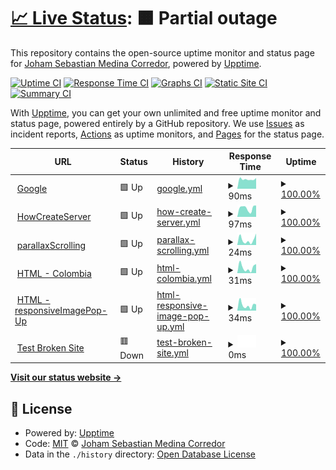 # [📈 Live Status](https://JohamSMC.github.io/upptime): <!--live status--> **🟧 Partial outage**

This repository contains the open-source uptime monitor and status page for [Joham Sebastian Medina Corredor](https://JohamSMC.github.io/upptime), powered by [Upptime](https://github.com/upptime/upptime).

[![Uptime CI](https://github.com/JohamSMC/upptime/workflows/Uptime%20CI/badge.svg)](https://github.com/JohamSMC/upptime/actions?query=workflow%3A%22Uptime+CI%22)
[![Response Time CI](https://github.com/JohamSMC/upptime/workflows/Response%20Time%20CI/badge.svg)](https://github.com/JohamSMC/upptime/actions?query=workflow%3A%22Response+Time+CI%22)
[![Graphs CI](https://github.com/JohamSMC/upptime/workflows/Graphs%20CI/badge.svg)](https://github.com/JohamSMC/upptime/actions?query=workflow%3A%22Graphs+CI%22)
[![Static Site CI](https://github.com/JohamSMC/upptime/workflows/Static%20Site%20CI/badge.svg)](https://github.com/JohamSMC/upptime/actions?query=workflow%3A%22Static+Site+CI%22)
[![Summary CI](https://github.com/JohamSMC/upptime/workflows/Summary%20CI/badge.svg)](https://github.com/JohamSMC/upptime/actions?query=workflow%3A%22Summary+CI%22)

With [Upptime](https://upptime.js.org), you can get your own unlimited and free uptime monitor and status page, powered entirely by a GitHub repository. We use [Issues](https://github.com/JohamSMC/upptime/issues) as incident reports, [Actions](https://github.com/JohamSMC/upptime/actions) as uptime monitors, and [Pages](https://JohamSMC.github.io/upptime) for the status page.

<!--start: status pages-->
<!-- This summary is generated by Upptime (https://github.com/upptime/upptime) -->
<!-- Do not edit this manually, your changes will be overwritten -->
<!-- prettier-ignore -->
| URL | Status | History | Response Time | Uptime |
| --- | ------ | ------- | ------------- | ------ |
| <img alt="" src="https://icons.duckduckgo.com/ip3/www.google.com.ico" height="13"> [Google](https://www.google.com) | 🟩 Up | [google.yml](https://github.com/JohamSMC/upptime/commits/HEAD/history/google.yml) | <details><summary><img alt="Response time graph" src="./graphs/google/response-time-week.png" height="20"> 90ms</summary><br><a href="https://JohamSMC.github.io/upptime/history/google"><img alt="Response time 111" src="https://img.shields.io/endpoint?url=https%3A%2F%2Fraw.githubusercontent.com%2FJohamSMC%2Fupptime%2FHEAD%2Fapi%2Fgoogle%2Fresponse-time.json"></a><br><a href="https://JohamSMC.github.io/upptime/history/google"><img alt="24-hour response time 101" src="https://img.shields.io/endpoint?url=https%3A%2F%2Fraw.githubusercontent.com%2FJohamSMC%2Fupptime%2FHEAD%2Fapi%2Fgoogle%2Fresponse-time-day.json"></a><br><a href="https://JohamSMC.github.io/upptime/history/google"><img alt="7-day response time 90" src="https://img.shields.io/endpoint?url=https%3A%2F%2Fraw.githubusercontent.com%2FJohamSMC%2Fupptime%2FHEAD%2Fapi%2Fgoogle%2Fresponse-time-week.json"></a><br><a href="https://JohamSMC.github.io/upptime/history/google"><img alt="30-day response time 99" src="https://img.shields.io/endpoint?url=https%3A%2F%2Fraw.githubusercontent.com%2FJohamSMC%2Fupptime%2FHEAD%2Fapi%2Fgoogle%2Fresponse-time-month.json"></a><br><a href="https://JohamSMC.github.io/upptime/history/google"><img alt="1-year response time 112" src="https://img.shields.io/endpoint?url=https%3A%2F%2Fraw.githubusercontent.com%2FJohamSMC%2Fupptime%2FHEAD%2Fapi%2Fgoogle%2Fresponse-time-year.json"></a></details> | <details><summary><a href="https://JohamSMC.github.io/upptime/history/google">100.00%</a></summary><a href="https://JohamSMC.github.io/upptime/history/google"><img alt="All-time uptime 100.00%" src="https://img.shields.io/endpoint?url=https%3A%2F%2Fraw.githubusercontent.com%2FJohamSMC%2Fupptime%2FHEAD%2Fapi%2Fgoogle%2Fuptime.json"></a><br><a href="https://JohamSMC.github.io/upptime/history/google"><img alt="24-hour uptime 100.00%" src="https://img.shields.io/endpoint?url=https%3A%2F%2Fraw.githubusercontent.com%2FJohamSMC%2Fupptime%2FHEAD%2Fapi%2Fgoogle%2Fuptime-day.json"></a><br><a href="https://JohamSMC.github.io/upptime/history/google"><img alt="7-day uptime 100.00%" src="https://img.shields.io/endpoint?url=https%3A%2F%2Fraw.githubusercontent.com%2FJohamSMC%2Fupptime%2FHEAD%2Fapi%2Fgoogle%2Fuptime-week.json"></a><br><a href="https://JohamSMC.github.io/upptime/history/google"><img alt="30-day uptime 100.00%" src="https://img.shields.io/endpoint?url=https%3A%2F%2Fraw.githubusercontent.com%2FJohamSMC%2Fupptime%2FHEAD%2Fapi%2Fgoogle%2Fuptime-month.json"></a><br><a href="https://JohamSMC.github.io/upptime/history/google"><img alt="1-year uptime 100.00%" src="https://img.shields.io/endpoint?url=https%3A%2F%2Fraw.githubusercontent.com%2FJohamSMC%2Fupptime%2FHEAD%2Fapi%2Fgoogle%2Fuptime-year.json"></a></details>
| <img alt="" src="https://icons.duckduckgo.com/ip3/johamsmc.github.io.ico" height="13"> [HowCreateServer](https://johamsmc.github.io/HowCreateServer/) | 🟩 Up | [how-create-server.yml](https://github.com/JohamSMC/upptime/commits/HEAD/history/how-create-server.yml) | <details><summary><img alt="Response time graph" src="./graphs/how-create-server/response-time-week.png" height="20"> 97ms</summary><br><a href="https://JohamSMC.github.io/upptime/history/how-create-server"><img alt="Response time 99" src="https://img.shields.io/endpoint?url=https%3A%2F%2Fraw.githubusercontent.com%2FJohamSMC%2Fupptime%2FHEAD%2Fapi%2Fhow-create-server%2Fresponse-time.json"></a><br><a href="https://JohamSMC.github.io/upptime/history/how-create-server"><img alt="24-hour response time 126" src="https://img.shields.io/endpoint?url=https%3A%2F%2Fraw.githubusercontent.com%2FJohamSMC%2Fupptime%2FHEAD%2Fapi%2Fhow-create-server%2Fresponse-time-day.json"></a><br><a href="https://JohamSMC.github.io/upptime/history/how-create-server"><img alt="7-day response time 97" src="https://img.shields.io/endpoint?url=https%3A%2F%2Fraw.githubusercontent.com%2FJohamSMC%2Fupptime%2FHEAD%2Fapi%2Fhow-create-server%2Fresponse-time-week.json"></a><br><a href="https://JohamSMC.github.io/upptime/history/how-create-server"><img alt="30-day response time 129" src="https://img.shields.io/endpoint?url=https%3A%2F%2Fraw.githubusercontent.com%2FJohamSMC%2Fupptime%2FHEAD%2Fapi%2Fhow-create-server%2Fresponse-time-month.json"></a><br><a href="https://JohamSMC.github.io/upptime/history/how-create-server"><img alt="1-year response time 105" src="https://img.shields.io/endpoint?url=https%3A%2F%2Fraw.githubusercontent.com%2FJohamSMC%2Fupptime%2FHEAD%2Fapi%2Fhow-create-server%2Fresponse-time-year.json"></a></details> | <details><summary><a href="https://JohamSMC.github.io/upptime/history/how-create-server">100.00%</a></summary><a href="https://JohamSMC.github.io/upptime/history/how-create-server"><img alt="All-time uptime 100.00%" src="https://img.shields.io/endpoint?url=https%3A%2F%2Fraw.githubusercontent.com%2FJohamSMC%2Fupptime%2FHEAD%2Fapi%2Fhow-create-server%2Fuptime.json"></a><br><a href="https://JohamSMC.github.io/upptime/history/how-create-server"><img alt="24-hour uptime 100.00%" src="https://img.shields.io/endpoint?url=https%3A%2F%2Fraw.githubusercontent.com%2FJohamSMC%2Fupptime%2FHEAD%2Fapi%2Fhow-create-server%2Fuptime-day.json"></a><br><a href="https://JohamSMC.github.io/upptime/history/how-create-server"><img alt="7-day uptime 100.00%" src="https://img.shields.io/endpoint?url=https%3A%2F%2Fraw.githubusercontent.com%2FJohamSMC%2Fupptime%2FHEAD%2Fapi%2Fhow-create-server%2Fuptime-week.json"></a><br><a href="https://JohamSMC.github.io/upptime/history/how-create-server"><img alt="30-day uptime 100.00%" src="https://img.shields.io/endpoint?url=https%3A%2F%2Fraw.githubusercontent.com%2FJohamSMC%2Fupptime%2FHEAD%2Fapi%2Fhow-create-server%2Fuptime-month.json"></a><br><a href="https://JohamSMC.github.io/upptime/history/how-create-server"><img alt="1-year uptime 100.00%" src="https://img.shields.io/endpoint?url=https%3A%2F%2Fraw.githubusercontent.com%2FJohamSMC%2Fupptime%2FHEAD%2Fapi%2Fhow-create-server%2Fuptime-year.json"></a></details>
| <img alt="" src="https://icons.duckduckgo.com/ip3/johamsmc.github.io.ico" height="13"> [parallaxScrolling](https://johamsmc.github.io/html-parallaxScrolling/) | 🟩 Up | [parallax-scrolling.yml](https://github.com/JohamSMC/upptime/commits/HEAD/history/parallax-scrolling.yml) | <details><summary><img alt="Response time graph" src="./graphs/parallax-scrolling/response-time-week.png" height="20"> 24ms</summary><br><a href="https://JohamSMC.github.io/upptime/history/parallax-scrolling"><img alt="Response time 46" src="https://img.shields.io/endpoint?url=https%3A%2F%2Fraw.githubusercontent.com%2FJohamSMC%2Fupptime%2FHEAD%2Fapi%2Fparallax-scrolling%2Fresponse-time.json"></a><br><a href="https://JohamSMC.github.io/upptime/history/parallax-scrolling"><img alt="24-hour response time 54" src="https://img.shields.io/endpoint?url=https%3A%2F%2Fraw.githubusercontent.com%2FJohamSMC%2Fupptime%2FHEAD%2Fapi%2Fparallax-scrolling%2Fresponse-time-day.json"></a><br><a href="https://JohamSMC.github.io/upptime/history/parallax-scrolling"><img alt="7-day response time 24" src="https://img.shields.io/endpoint?url=https%3A%2F%2Fraw.githubusercontent.com%2FJohamSMC%2Fupptime%2FHEAD%2Fapi%2Fparallax-scrolling%2Fresponse-time-week.json"></a><br><a href="https://JohamSMC.github.io/upptime/history/parallax-scrolling"><img alt="30-day response time 45" src="https://img.shields.io/endpoint?url=https%3A%2F%2Fraw.githubusercontent.com%2FJohamSMC%2Fupptime%2FHEAD%2Fapi%2Fparallax-scrolling%2Fresponse-time-month.json"></a><br><a href="https://JohamSMC.github.io/upptime/history/parallax-scrolling"><img alt="1-year response time 45" src="https://img.shields.io/endpoint?url=https%3A%2F%2Fraw.githubusercontent.com%2FJohamSMC%2Fupptime%2FHEAD%2Fapi%2Fparallax-scrolling%2Fresponse-time-year.json"></a></details> | <details><summary><a href="https://JohamSMC.github.io/upptime/history/parallax-scrolling">100.00%</a></summary><a href="https://JohamSMC.github.io/upptime/history/parallax-scrolling"><img alt="All-time uptime 100.00%" src="https://img.shields.io/endpoint?url=https%3A%2F%2Fraw.githubusercontent.com%2FJohamSMC%2Fupptime%2FHEAD%2Fapi%2Fparallax-scrolling%2Fuptime.json"></a><br><a href="https://JohamSMC.github.io/upptime/history/parallax-scrolling"><img alt="24-hour uptime 100.00%" src="https://img.shields.io/endpoint?url=https%3A%2F%2Fraw.githubusercontent.com%2FJohamSMC%2Fupptime%2FHEAD%2Fapi%2Fparallax-scrolling%2Fuptime-day.json"></a><br><a href="https://JohamSMC.github.io/upptime/history/parallax-scrolling"><img alt="7-day uptime 100.00%" src="https://img.shields.io/endpoint?url=https%3A%2F%2Fraw.githubusercontent.com%2FJohamSMC%2Fupptime%2FHEAD%2Fapi%2Fparallax-scrolling%2Fuptime-week.json"></a><br><a href="https://JohamSMC.github.io/upptime/history/parallax-scrolling"><img alt="30-day uptime 100.00%" src="https://img.shields.io/endpoint?url=https%3A%2F%2Fraw.githubusercontent.com%2FJohamSMC%2Fupptime%2FHEAD%2Fapi%2Fparallax-scrolling%2Fuptime-month.json"></a><br><a href="https://JohamSMC.github.io/upptime/history/parallax-scrolling"><img alt="1-year uptime 100.00%" src="https://img.shields.io/endpoint?url=https%3A%2F%2Fraw.githubusercontent.com%2FJohamSMC%2Fupptime%2FHEAD%2Fapi%2Fparallax-scrolling%2Fuptime-year.json"></a></details>
| <img alt="" src="https://icons.duckduckgo.com/ip3/johamsmc.github.io.ico" height="13"> [HTML - Colombia](https://johamsmc.github.io/html-colombia/index.html) | 🟩 Up | [html-colombia.yml](https://github.com/JohamSMC/upptime/commits/HEAD/history/html-colombia.yml) | <details><summary><img alt="Response time graph" src="./graphs/html-colombia/response-time-week.png" height="20"> 31ms</summary><br><a href="https://JohamSMC.github.io/upptime/history/html-colombia"><img alt="Response time 46" src="https://img.shields.io/endpoint?url=https%3A%2F%2Fraw.githubusercontent.com%2FJohamSMC%2Fupptime%2FHEAD%2Fapi%2Fhtml-colombia%2Fresponse-time.json"></a><br><a href="https://JohamSMC.github.io/upptime/history/html-colombia"><img alt="24-hour response time 50" src="https://img.shields.io/endpoint?url=https%3A%2F%2Fraw.githubusercontent.com%2FJohamSMC%2Fupptime%2FHEAD%2Fapi%2Fhtml-colombia%2Fresponse-time-day.json"></a><br><a href="https://JohamSMC.github.io/upptime/history/html-colombia"><img alt="7-day response time 31" src="https://img.shields.io/endpoint?url=https%3A%2F%2Fraw.githubusercontent.com%2FJohamSMC%2Fupptime%2FHEAD%2Fapi%2Fhtml-colombia%2Fresponse-time-week.json"></a><br><a href="https://JohamSMC.github.io/upptime/history/html-colombia"><img alt="30-day response time 43" src="https://img.shields.io/endpoint?url=https%3A%2F%2Fraw.githubusercontent.com%2FJohamSMC%2Fupptime%2FHEAD%2Fapi%2Fhtml-colombia%2Fresponse-time-month.json"></a><br><a href="https://JohamSMC.github.io/upptime/history/html-colombia"><img alt="1-year response time 47" src="https://img.shields.io/endpoint?url=https%3A%2F%2Fraw.githubusercontent.com%2FJohamSMC%2Fupptime%2FHEAD%2Fapi%2Fhtml-colombia%2Fresponse-time-year.json"></a></details> | <details><summary><a href="https://JohamSMC.github.io/upptime/history/html-colombia">100.00%</a></summary><a href="https://JohamSMC.github.io/upptime/history/html-colombia"><img alt="All-time uptime 100.00%" src="https://img.shields.io/endpoint?url=https%3A%2F%2Fraw.githubusercontent.com%2FJohamSMC%2Fupptime%2FHEAD%2Fapi%2Fhtml-colombia%2Fuptime.json"></a><br><a href="https://JohamSMC.github.io/upptime/history/html-colombia"><img alt="24-hour uptime 100.00%" src="https://img.shields.io/endpoint?url=https%3A%2F%2Fraw.githubusercontent.com%2FJohamSMC%2Fupptime%2FHEAD%2Fapi%2Fhtml-colombia%2Fuptime-day.json"></a><br><a href="https://JohamSMC.github.io/upptime/history/html-colombia"><img alt="7-day uptime 100.00%" src="https://img.shields.io/endpoint?url=https%3A%2F%2Fraw.githubusercontent.com%2FJohamSMC%2Fupptime%2FHEAD%2Fapi%2Fhtml-colombia%2Fuptime-week.json"></a><br><a href="https://JohamSMC.github.io/upptime/history/html-colombia"><img alt="30-day uptime 100.00%" src="https://img.shields.io/endpoint?url=https%3A%2F%2Fraw.githubusercontent.com%2FJohamSMC%2Fupptime%2FHEAD%2Fapi%2Fhtml-colombia%2Fuptime-month.json"></a><br><a href="https://JohamSMC.github.io/upptime/history/html-colombia"><img alt="1-year uptime 100.00%" src="https://img.shields.io/endpoint?url=https%3A%2F%2Fraw.githubusercontent.com%2FJohamSMC%2Fupptime%2FHEAD%2Fapi%2Fhtml-colombia%2Fuptime-year.json"></a></details>
| <img alt="" src="https://icons.duckduckgo.com/ip3/johamsmc.github.io.ico" height="13"> [HTML - responsiveImagePop-Up](https://johamsmc.github.io/responsiveImagePop-Up) | 🟩 Up | [html-responsive-image-pop-up.yml](https://github.com/JohamSMC/upptime/commits/HEAD/history/html-responsive-image-pop-up.yml) | <details><summary><img alt="Response time graph" src="./graphs/html-responsive-image-pop-up/response-time-week.png" height="20"> 34ms</summary><br><a href="https://JohamSMC.github.io/upptime/history/html-responsive-image-pop-up"><img alt="Response time 75" src="https://img.shields.io/endpoint?url=https%3A%2F%2Fraw.githubusercontent.com%2FJohamSMC%2Fupptime%2FHEAD%2Fapi%2Fhtml-responsive-image-pop-up%2Fresponse-time.json"></a><br><a href="https://JohamSMC.github.io/upptime/history/html-responsive-image-pop-up"><img alt="24-hour response time 39" src="https://img.shields.io/endpoint?url=https%3A%2F%2Fraw.githubusercontent.com%2FJohamSMC%2Fupptime%2FHEAD%2Fapi%2Fhtml-responsive-image-pop-up%2Fresponse-time-day.json"></a><br><a href="https://JohamSMC.github.io/upptime/history/html-responsive-image-pop-up"><img alt="7-day response time 34" src="https://img.shields.io/endpoint?url=https%3A%2F%2Fraw.githubusercontent.com%2FJohamSMC%2Fupptime%2FHEAD%2Fapi%2Fhtml-responsive-image-pop-up%2Fresponse-time-week.json"></a><br><a href="https://JohamSMC.github.io/upptime/history/html-responsive-image-pop-up"><img alt="30-day response time 62" src="https://img.shields.io/endpoint?url=https%3A%2F%2Fraw.githubusercontent.com%2FJohamSMC%2Fupptime%2FHEAD%2Fapi%2Fhtml-responsive-image-pop-up%2Fresponse-time-month.json"></a><br><a href="https://JohamSMC.github.io/upptime/history/html-responsive-image-pop-up"><img alt="1-year response time 75" src="https://img.shields.io/endpoint?url=https%3A%2F%2Fraw.githubusercontent.com%2FJohamSMC%2Fupptime%2FHEAD%2Fapi%2Fhtml-responsive-image-pop-up%2Fresponse-time-year.json"></a></details> | <details><summary><a href="https://JohamSMC.github.io/upptime/history/html-responsive-image-pop-up">100.00%</a></summary><a href="https://JohamSMC.github.io/upptime/history/html-responsive-image-pop-up"><img alt="All-time uptime 100.00%" src="https://img.shields.io/endpoint?url=https%3A%2F%2Fraw.githubusercontent.com%2FJohamSMC%2Fupptime%2FHEAD%2Fapi%2Fhtml-responsive-image-pop-up%2Fuptime.json"></a><br><a href="https://JohamSMC.github.io/upptime/history/html-responsive-image-pop-up"><img alt="24-hour uptime 100.00%" src="https://img.shields.io/endpoint?url=https%3A%2F%2Fraw.githubusercontent.com%2FJohamSMC%2Fupptime%2FHEAD%2Fapi%2Fhtml-responsive-image-pop-up%2Fuptime-day.json"></a><br><a href="https://JohamSMC.github.io/upptime/history/html-responsive-image-pop-up"><img alt="7-day uptime 100.00%" src="https://img.shields.io/endpoint?url=https%3A%2F%2Fraw.githubusercontent.com%2FJohamSMC%2Fupptime%2FHEAD%2Fapi%2Fhtml-responsive-image-pop-up%2Fuptime-week.json"></a><br><a href="https://JohamSMC.github.io/upptime/history/html-responsive-image-pop-up"><img alt="30-day uptime 100.00%" src="https://img.shields.io/endpoint?url=https%3A%2F%2Fraw.githubusercontent.com%2FJohamSMC%2Fupptime%2FHEAD%2Fapi%2Fhtml-responsive-image-pop-up%2Fuptime-month.json"></a><br><a href="https://JohamSMC.github.io/upptime/history/html-responsive-image-pop-up"><img alt="1-year uptime 100.00%" src="https://img.shields.io/endpoint?url=https%3A%2F%2Fraw.githubusercontent.com%2FJohamSMC%2Fupptime%2FHEAD%2Fapi%2Fhtml-responsive-image-pop-up%2Fuptime-year.json"></a></details>
| <img alt="" src="https://icons.duckduckgo.com/ip3/thissitedoesnotexist.koj.co.ico" height="13"> [Test Broken Site](https://thissitedoesnotexist.koj.co) | 🟥 Down | [test-broken-site.yml](https://github.com/JohamSMC/upptime/commits/HEAD/history/test-broken-site.yml) | <details><summary><img alt="Response time graph" src="./graphs/test-broken-site/response-time-week.png" height="20"> 0ms</summary><br><a href="https://JohamSMC.github.io/upptime/history/test-broken-site"><img alt="Response time 0" src="https://img.shields.io/endpoint?url=https%3A%2F%2Fraw.githubusercontent.com%2FJohamSMC%2Fupptime%2FHEAD%2Fapi%2Ftest-broken-site%2Fresponse-time.json"></a><br><a href="https://JohamSMC.github.io/upptime/history/test-broken-site"><img alt="24-hour response time 0" src="https://img.shields.io/endpoint?url=https%3A%2F%2Fraw.githubusercontent.com%2FJohamSMC%2Fupptime%2FHEAD%2Fapi%2Ftest-broken-site%2Fresponse-time-day.json"></a><br><a href="https://JohamSMC.github.io/upptime/history/test-broken-site"><img alt="7-day response time 0" src="https://img.shields.io/endpoint?url=https%3A%2F%2Fraw.githubusercontent.com%2FJohamSMC%2Fupptime%2FHEAD%2Fapi%2Ftest-broken-site%2Fresponse-time-week.json"></a><br><a href="https://JohamSMC.github.io/upptime/history/test-broken-site"><img alt="30-day response time 0" src="https://img.shields.io/endpoint?url=https%3A%2F%2Fraw.githubusercontent.com%2FJohamSMC%2Fupptime%2FHEAD%2Fapi%2Ftest-broken-site%2Fresponse-time-month.json"></a><br><a href="https://JohamSMC.github.io/upptime/history/test-broken-site"><img alt="1-year response time 0" src="https://img.shields.io/endpoint?url=https%3A%2F%2Fraw.githubusercontent.com%2FJohamSMC%2Fupptime%2FHEAD%2Fapi%2Ftest-broken-site%2Fresponse-time-year.json"></a></details> | <details><summary><a href="https://JohamSMC.github.io/upptime/history/test-broken-site">100.00%</a></summary><a href="https://JohamSMC.github.io/upptime/history/test-broken-site"><img alt="All-time uptime 100.00%" src="https://img.shields.io/endpoint?url=https%3A%2F%2Fraw.githubusercontent.com%2FJohamSMC%2Fupptime%2FHEAD%2Fapi%2Ftest-broken-site%2Fuptime.json"></a><br><a href="https://JohamSMC.github.io/upptime/history/test-broken-site"><img alt="24-hour uptime 100.00%" src="https://img.shields.io/endpoint?url=https%3A%2F%2Fraw.githubusercontent.com%2FJohamSMC%2Fupptime%2FHEAD%2Fapi%2Ftest-broken-site%2Fuptime-day.json"></a><br><a href="https://JohamSMC.github.io/upptime/history/test-broken-site"><img alt="7-day uptime 100.00%" src="https://img.shields.io/endpoint?url=https%3A%2F%2Fraw.githubusercontent.com%2FJohamSMC%2Fupptime%2FHEAD%2Fapi%2Ftest-broken-site%2Fuptime-week.json"></a><br><a href="https://JohamSMC.github.io/upptime/history/test-broken-site"><img alt="30-day uptime 100.00%" src="https://img.shields.io/endpoint?url=https%3A%2F%2Fraw.githubusercontent.com%2FJohamSMC%2Fupptime%2FHEAD%2Fapi%2Ftest-broken-site%2Fuptime-month.json"></a><br><a href="https://JohamSMC.github.io/upptime/history/test-broken-site"><img alt="1-year uptime 100.00%" src="https://img.shields.io/endpoint?url=https%3A%2F%2Fraw.githubusercontent.com%2FJohamSMC%2Fupptime%2FHEAD%2Fapi%2Ftest-broken-site%2Fuptime-year.json"></a></details>

<!--end: status pages-->

[**Visit our status website →**](https://JohamSMC.github.io/upptime)

## 📄 License

- Powered by: [Upptime](https://github.com/upptime/upptime)
- Code: [MIT](./LICENSE) © [Joham Sebastian Medina Corredor](https://JohamSMC.github.io/upptime)
- Data in the `./history` directory: [Open Database License](https://opendatacommons.org/licenses/odbl/1-0/)
